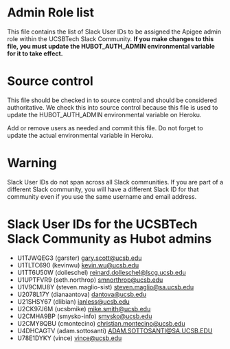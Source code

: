 # Admin Role list

This file contains the list of Slack User IDs to be assigned the Apigee admin role within the UCSBTech Slack Community. **If you make changes to this file, you must update the HUBOT_AUTH_ADMIN environmental variable for it to take effect.**

# Source control

This file should be checked in to source control and should be considered authoritative. We check this into source control because this file is used to update the HUBOT_AUTH_ADMIN environmental variable on Heroku.

Add or remove users as needed and commit this file. Do not forget to update the actual environmental variable in Heroku.

# Warning

Slack User IDs do not span across all Slack communities. If you are part of a different Slack community, you will have a different
Slack ID for that community even if you use the same username and email address.

# Slack User IDs for the UCSBTech Slack Community as Hubot admins

- U1TJWQEG3 (garster) <gary.scott@ucsb.edu>
- U1TLTC690 (kevinwu) <kevin.wu@ucsb.edu>
- U1TT6U50W (dolleschel) <reinard.dolleschel@lscg.ucsb.edu>
- U1UPTFVR9 (seth.northrop) <smnorthrop@ucsb.edu>
- U1V9CMU8Y (steven.maglio-sist) <steven.maglio@sa.ucsb.edu>
- U2078L17Y (dianaantova) <dantova@ucsb.edu>
- U21SHSY67 (dlibian) <ianless@ucsb.edu>
- U2CK97J6M (ucsbmike) <mike.smith@ucsb.edu>
- U2CMHA9BP (smysko-info) <smysko@ucsb.edu>
- U2CMY8QBU (cmontecino) <christian.montecino@ucsb.edu>
- U4DHCAGTV (adam.sottosanti) <ADAM.SOTTOSANTI@SA.UCSB.EDU>
- U78E1DYKY (vince) <vince@ucsb.edu>
